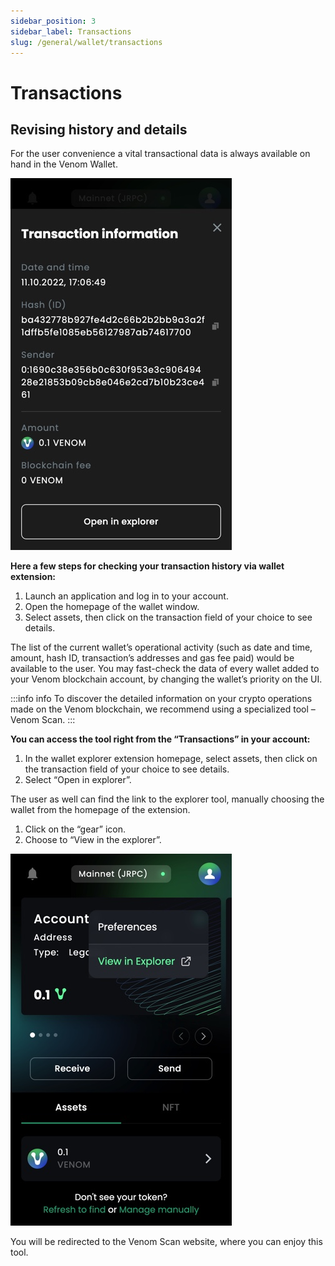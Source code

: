 ```yaml
---
sidebar_position: 3
sidebar_label: Transactions
slug: /general/wallet/transactions
---
```


# Transactions

## Revising history and details
  

For the user convenience a vital transactional data is always available on hand in the Venom Wallet.

   ![transactions](../../assets/wallet/13.png)

**Here a few steps for checking your transaction history via wallet extension:**

  

1. Launch an application and log in to your account.
2. Open the homepage of the wallet window.
3. Select assets, then click on the transaction field of your choice to see details.

  

The list of the current wallet’s operational activity (such as date and time, amount, hash ID, transaction’s addresses and gas fee paid) would be available to the user. You may fast-check the data of every wallet added to your Venom blockchain account, by changing the wallet’s priority on the UI.

  

:::info info
To discover the detailed information on your crypto operations made on the Venom blockchain, we recommend using a
specialized tool – Venom Scan.
:::
  

**You can access the tool right from the “Transactions” in your account:**

  

1. In the wallet explorer extension homepage, select assets, then click on the transaction field of your choice to see details.
2. Select “Open in explorer”.
    

  

The user as well can find the link to the explorer tool, manually choosing the wallet from the homepage of the extension.

  

1. Click on the “gear” icon.
2. Choose to “View in the explorer”.
    

  ![transactions](../../assets/wallet/14.png)

You will be redirected to the Venom Scan website, where you can enjoy this tool.
